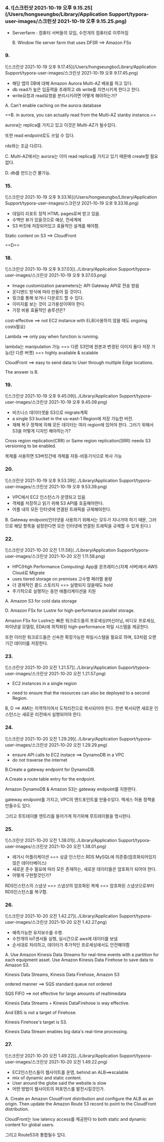 ### 4. ![스크린샷 2021-10-19 오후 9.15.25](/Users/hongseungbo/Library/Application Support/typora-user-images/스크린샷 2021-10-19 오후 9.15.25.png)

- Serverfarm : 컴퓨터 서버들의 모임, 수천개의 컴퓨터로 이루어짐

  

  B. Window file server farm that uses DFSR ==> Amazon FSx



### 9.

![스크린샷 2021-10-19 오후 9.17.45](/Users/hongseungbo/Library/Application Support/typora-user-images/스크린샷 2021-10-19 오후 9.17.45.png)

- 해당 앱의 DB에 대해 Amazon Aurora Multi-AZ 배포를 하고 있다.
- db read가 높은 입출력을 초래하고 db write를 지연시키게 한다고 한다.
- write요청과 read요청을 분리시키려면 어떻게 해야하는가?



A. Can't enable caching on the aurora database

==B. in aurora, you can actually read from the Multi-AZ stanby instance.==

aurora는 replica를 가지고 있고 이것은 Multi-AZ가 될수있다.

또한 read endpoint로도 쓰일 수 있다.

rds와는 조금 다르다.

C.  Multi-AZ에서는 aurora는 이미 read replica를 가지고 있기 때문에 create할 필요없다.

D. db를 만드는건 불가능.



### 15.

![스크린샷 2021-10-19 오후 9.33.16](/Users/hongseungbo/Library/Application Support/typora-user-images/스크린샷 2021-10-19 오후 9.33.16.png)

- 데일리 리포트 정적 HTML pages로써 받고 있음.
- 수백만 뷰가 있을것으로 예상, 전세계에
- S3 버킷에 저장되어있고 효율적인 설계를 해야함.



Static content on S3 ==> CloudFront

==D==



### 18.

![스크린샷 2021-10-19 오후 9.37.03](../Library/Application Support/typora-user-images/스크린샷 2021-10-19 오후 9.37.03.png)

- Image customization parameters는 API Gateway API로 전송 받음
- 온디맨드 방식에 따라 만들어 질 것이다.
- 링크를 통해 보거나 다운로드 할 수 있다.
- 이미지를 보는 것이 고가용성이여야 한다.
- 가장 비용 효율적인 솔루션은?



cost-effective ==> not EC2 instance with ELB(사용하지 않을 때도 ongoing costs필요)

Lambda ==> only pay when function is running.

lambda는 manipulation 가능 ==> 다른 S3안에 원본과 변경된 이미지 둘다 저장 가능(단 다른 버켓) ==> highly available & scalable

CloudFront ==> easy to send data to User through multiple Edge locations.



The answer is B.



### 19.

![스크린샷 2021-10-19 오후 9.45.09](../Library/Application Support/typora-user-images/스크린샷 2021-10-19 오후 9.45.09.png)

- 비즈니스 데이터셋을 S3으로 migrate계획
- a single S3 bucket in the us-east-1 Region에 저장 가능한 버전.
- 재해 복구 정책에 의해 모든 데이터는 여러 region에 있어야 한다. 그러기 위해서 S3을 어떻게 디자인 해야하는가?



Cross region replication(CRR) or Same region replication(SRR) needs S3 versioning to be enabled.

복제를 사용하면 S3버킷간에 개체를 자동-비동기식으로 복사 가능



### 20.

![스크린샷 2021-10-19 오후 9.53.39](../Library/Application Support/typora-user-images/스크린샷 2021-10-19 오후 9.53.39.png)

- VPC에서 EC2 인스턴스가 운영되고 있음
- 객체를 저장하고 읽기 위해 S3 API를 호출해야한다. 
- 어플 내의 모든 인터넷에 연결된 트래픽을 규제해야한다.



B. Gateway endpoint(인터넷을 사용하기 위해서는 모두가 지나가야 하기 때문, 그러므로 해당 항목을 설정한다면 모든 인터넷에 연결된 트래픽을 규제할 수 있게 된다.)



### 22.

![스크린샷 2021-10-20 오전 1.11.58](../Library/Application Support/typora-user-images/스크린샷 2021-10-20 오전 1.11.58.png)

- HPC(High Performance Computing) App을 온프레미스(자체 서버)에서 AWS Cloud로 Migrate
- uses tiered storage on premises 고수행 패러렐 용량 
- 더 경제적인 콜드 스토리지 ==> 실행되지 않을때도 hold
- 주기적으로 실행하는 동안 애플리케이션을 지원



A. Amazon S3 for cold data storage

D. Amazon FSx for Lustre for high-performance parallel storage.



Amazon FSx for Lustre는 빠른 워크로드들의 프로세싱(머신러닝, 비디오 프로세싱, 파이낸셜 모델링, EDA)에 최적화된 high-performance 파일 시스템을 제공한다.

또한 이러한 워크로드들은 신속한 확장가능한 파일시스템을 필요로 하며, S3처럼 오랜기간 데이터를 저장한다.



### 23.

![스크린샷 2021-10-20 오전 1.21.57](../Library/Application Support/typora-user-images/스크린샷 2021-10-20 오전 1.21.57.png)

- EC2 instances in a single region

- need to ensure that the resources can also be deployed to a second Region.

  

B, D ==> AMI는 지역적이여서 도착리전으로 복사되어야 한다. 한번 복사되면 새로운 인스턴스는 새로운 리전에서 실행되어야 한다.



### 24.

![스크린샷 2021-10-20 오전 1.29.29](../Library/Application Support/typora-user-images/스크린샷 2021-10-20 오전 1.29.29.png)

- ensure API calls to EC2 instace ==> DynamoDB in a VPC
- do not traverse the internet



B.Create a gateway endpoint for DynamoDB.

A.Create a route table entry for the endpoint.

Amazon DynamoDB & Amazon S3는 gateway endpoint를 지원한다. 

gateway endpoint를 가지고, VPC의 엔드포인트를 만들수있다. 엑세스 허용 정책을 만들수도 있다.

그리고 루트테이블 엔트리를 들어가게 하기위해 루트테이블을 명시한다.



### 25.

![스크린샷 2021-10-20 오전 1.38.01](../Library/Application Support/typora-user-images/스크린샷 2021-10-20 오전 1.38.01.png)

- 레거시 어플리케이션 ==> 싱글 인스턴스 RDS MySQL에 의존중(암호화되어있지 않은 데이터베이스)
- 새로운 준수 필요에 따라 모든 존재하는, 새로운 데이터들은 암호화가 되어야 한다.
- 어떻게 구현할것인가?



RDS인스턴스의 스냅샷 ==> 스냅샷의 암호화된 복제 ==> 암호화된 스냅샷으로부터 RDS인스턴스를 복구함.



### 26.

![스크린샷 2021-10-20 오전 1.42.27](../Library/Application Support/typora-user-images/스크린샷 2021-10-20 오전 1.42.27.png)

- 예측가능한 유지보수를 수행.
- 수천개의 IoT센서들 실행, 실시간으로 aws에 데이터를 보냄
- 순서대로 처리하고, 데이터가 추가적인 프로세싱에서도 안전해야함



A. Use Amazon Kinesis Data Streams for real-time events with a partition for each equipment asset. Use Amazon Kinesis Data Firehose to save data to Amazon S3.

Kinesis Data Streams, 	Kinesis Data Firehose,	Amazon S3

ordered manner ==> SQS standard queue not ordered

SQS FIFO ==> not effective for large amounts of realtimedata

Kinesis Data Streams + Kinesis DataFirehose is way effective.

And EBS is not a target of Firehose. 

Kinesis Firehose's target is S3.

Kinesis Data Stream enables big data's real-time processing.



### 27.

![스크린샷 2021-10-20 오전 1.49.22](../Library/Application Support/typora-user-images/스크린샷 2021-10-20 오전 1.49.22.png)

- EC2인스턴스들이 웹사이트를 운영, behind an ALB==>scalable
- mix of dynamic and static content.
- User around the globe said the website is slow
- 어떤 방법이 웹사이트의 퍼포먼스를 발전시킬것인가.



A. Create an Amazon CloudFront distribution and configure the ALB as an origin. Then update the Amazon Route 53 record to point to the CloudFront distribution.

CloudFront는 low latency access를 제공한다 to both static and dynamic content for global users.

그리고 Route53과 통합될수 있다.

